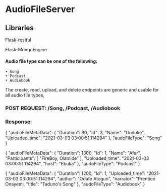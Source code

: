 # AudioFileServer

## Libraries 

Flask-restful

Flask-MongoEngine


#### Audio file type can be one of the following:

    • Song
    • Podcast
    • Audiobook

The create, read, upload, and delete endpoints are generic and usable for all audio file types,

### POST REQUEST: /Song, /Podcast, /Audiobook

### Response:
{
    "audioFileMetaData": {
        "Duration": 30,
        "Id": 3,
        "Name": "Duduke",
        "Uploaded_time": "2021-03-03 03:00:51.114294"
    },
    "audoFileType": "Song"
}


{
    "audioFileMetaData": {
        "Duration": 1300,
        "Id": 1,
        "Name": "Afar",
        "Participants": [
            "FireBoy, Olamide"
        ],
        "Uploaded_time": "2021-03-03 03:00:51.114294",
        "host": "Ebuka"
    },
    "audoFileType": "Podcast"
}



{
    "audioFileMetaData": {
        "Duration": 1200,
        "Id": 1,
        "Uploaded_time": "2021-03-03 03:00:51.114294",
        "author": "Odafe Atogun",
        "narrator": "Prentice Onayemi,
        "title": "Taduno's Song"
    },
    "audoFileType": "Audiobook"
}
